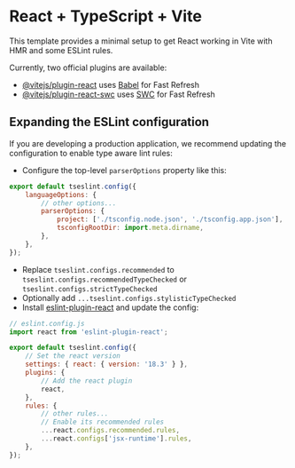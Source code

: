 # React + TypeScript + Vite

This template provides a minimal setup to get React working in Vite with HMR and some ESLint rules.

Currently, two official plugins are available:

-   [@vitejs/plugin-react](https://github.com/vitejs/vite-plugin-react/blob/main/packages/plugin-react/README.md)
    uses [Babel](https://babeljs.io/) for Fast Refresh
-   [@vitejs/plugin-react-swc](https://github.com/vitejs/vite-plugin-react-swc) uses
    [SWC](https://swc.rs/) for Fast Refresh

## Expanding the ESLint configuration

If you are developing a production application, we recommend updating the configuration to enable
type aware lint rules:

-   Configure the top-level `parserOptions` property like this:

```js
export default tseslint.config({
    languageOptions: {
        // other options...
        parserOptions: {
            project: ['./tsconfig.node.json', './tsconfig.app.json'],
            tsconfigRootDir: import.meta.dirname,
        },
    },
});
```

-   Replace `tseslint.configs.recommended` to `tseslint.configs.recommendedTypeChecked` or
    `tseslint.configs.strictTypeChecked`
-   Optionally add `...tseslint.configs.stylisticTypeChecked`
-   Install [eslint-plugin-react](https://github.com/jsx-eslint/eslint-plugin-react) and update the
    config:

```js
// eslint.config.js
import react from 'eslint-plugin-react';

export default tseslint.config({
    // Set the react version
    settings: { react: { version: '18.3' } },
    plugins: {
        // Add the react plugin
        react,
    },
    rules: {
        // other rules...
        // Enable its recommended rules
        ...react.configs.recommended.rules,
        ...react.configs['jsx-runtime'].rules,
    },
});
```
